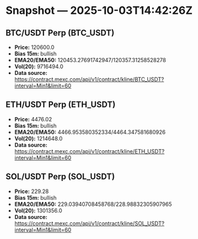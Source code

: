 # Snapshot — 2025-10-03T14:42:26Z

## BTC/USDT Perp (BTC_USDT)
- **Price:** 120600.0
- **Bias 15m:** bullish
- **EMA20/EMA50:** 120453.27691742947/120357.31258528278
- **Vol(20):** 9716494.0
- **Data source:** https://contract.mexc.com/api/v1/contract/kline/BTC_USDT?interval=Min1&limit=60

## ETH/USDT Perp (ETH_USDT)
- **Price:** 4476.02
- **Bias 15m:** bullish
- **EMA20/EMA50:** 4466.953580352334/4464.347581680926
- **Vol(20):** 1214648.0
- **Data source:** https://contract.mexc.com/api/v1/contract/kline/ETH_USDT?interval=Min1&limit=60

## SOL/USDT Perp (SOL_USDT)
- **Price:** 229.28
- **Bias 15m:** bullish
- **EMA20/EMA50:** 229.03940708458768/228.98832305907965
- **Vol(20):** 1301356.0
- **Data source:** https://contract.mexc.com/api/v1/contract/kline/SOL_USDT?interval=Min1&limit=60
